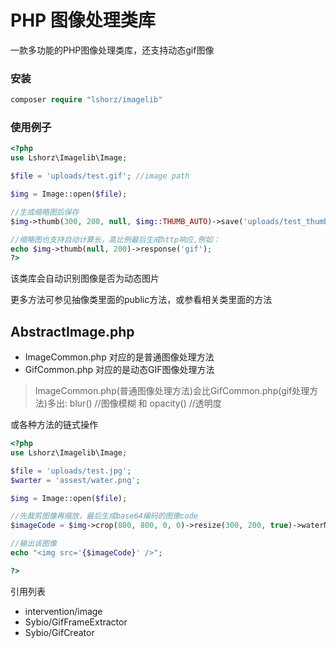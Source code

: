 # PHP 图像处理类库

一款多功能的PHP图像处理类库，还支持动态gif图像

### 安装
```php
composer require "lshorz/imagelib"
```

### 使用例子
```php
<?php
use Lshorz\Imagelib\Image;

$file = 'uploads/test.gif'; //image path

$img = Image::open($file);

//生成缩略图后保存
$img->thumb(300, 200, null, $img::THUMB_AUTO)->save('uploads/test_thumb.gif');

//缩略图也支持自动计算长，高比例最后生成http响应,例如：
echo $img->thumb(null, 200)->response('gif');
?>
```
该类库会自动识别图像是否为动态图片

更多方法可参见抽像类里面的public方法，或参看相关类里面的方法 
## AbstractImage.php
- ImageCommon.php 对应的是普通图像处理方法
- GifCommon.php 对应的是动态GIF图像处理方法
> ImageCommon.php(普通图像处理方法)会比GifCommon.php(gif处理方法)多出:
> blur() //图像模糊 和 opacity() //透明度

或各种方法的链式操作

```php
<?php
use Lshorz\Imagelib\Image;

$file = 'uploads/test.jpg';
$warter = 'assest/water.png';

$img = Image::open($file);

//先裁剪图像再缩放，最后生成base64编码的图像code
$imageCode = $img->crop(800, 800, 0, 0)->resize(300, 200, true)->waterMark($warter, $img::POS_BOTTOM_RIGHT)->encode('data-url', 90);

//输出该图像
echo "<img src='{$imageCode}' />";

?>

```

引用列表
- intervention/image
- Sybio/GifFrameExtractor
- Sybio/GifCreator
